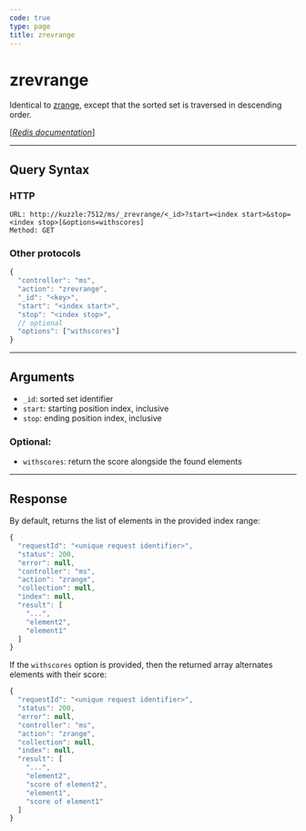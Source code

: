 ```yaml
---
code: true
type: page
title: zrevrange
---
```


# zrevrange



Identical to [zrange](/core/1/api/controllers/memory-storage/zrange/), except that the sorted set is traversed in descending order.

[[_Redis documentation_]](https://redis.io/commands/zrevrange)

---

## Query Syntax

### HTTP

```http
URL: http://kuzzle:7512/ms/_zrevrange/<_id>?start=<index start>&stop=<index stop>[&options=withscores]
Method: GET
```

### Other protocols

```js
{
  "controller": "ms",
  "action": "zrevrange",
  "_id": "<key>",
  "start": "<index start>",
  "stop": "<index stop>",
  // optional
  "options": ["withscores"]
}
```

---

## Arguments

- `_id`: sorted set identifier
- `start`: starting position index, inclusive
- `stop`: ending position index, inclusive

### Optional:

- `withscores`: return the score alongside the found elements

---

## Response

By default, returns the list of elements in the provided index range:

```js
{
  "requestId": "<unique request identifier>",
  "status": 200,
  "error": null,
  "controller": "ms",
  "action": "zrange",
  "collection": null,
  "index": null,
  "result": [
    "...",
    "element2",
    "element1"
  ]
}
```

If the `withscores` option is provided, then the returned array alternates elements with their score:

```js
{
  "requestId": "<unique request identifier>",
  "status": 200,
  "error": null,
  "controller": "ms",
  "action": "zrange",
  "collection": null,
  "index": null,
  "result": [
    "...",
    "element2",
    "score of element2",
    "element1",
    "score of element1"
  ]
}
```
